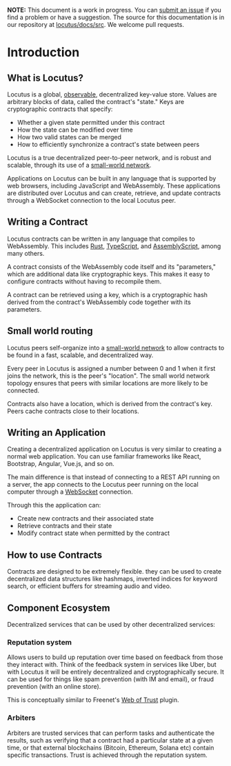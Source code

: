 **NOTE:** This document is a work in progress. You can [submit an issue](https://github.com/freenet/locutus/issues/new?labels=A-documentation) if you find a problem or have a suggestion. The source for this documentation is in our repository at [locutus/docs/src](https://github.com/freenet/locutus/tree/main/docs/src). We welcome pull requests.

# Introduction

## What is Locutus?

Locutus is a global, [observable](https://en.wikipedia.org/wiki/Small-world_network), decentralized key-value store. Values are arbitrary blocks of data, called the contract's "state." Keys are cryptographic contracts that specify:

* Whether a given state permitted under this contract
* How the state can be modified over time
* How two valid states can be merged
* How to efficiently synchronize a contract's state between peers

Locutus is a true decentralized peer-to-peer network, and is robust and scalable, through its use of a [small-world network](https://en.wikipedia.org/wiki/Small-world_network).

Applications on Locutus can be built in any language that is supported by web browsers, including JavaScript and WebAssembly. These applications are distributed over Locutus and can create, retrieve, and update contracts through a WebSocket connection to the local Locutus peer.

## Writing a Contract

Locutus contracts can be written in any language that compiles to WebAssembly. This includes [Rust](https://www.rust-lang.org/), [TypeScript](https://www.typescriptlang.org/), and [AssemblyScript](https://www.assemblyscript.org/), among many others.

A contract consists of the WebAssembly code itself and its "parameters," which are additional data like cryptographic keys. This makes it easy to configure contracts without having to recompile them.

A contract can be retrieved using a key, which is a cryptographic hash derived from the contract's WebAssembly code together with its parameters.

## Small world routing

Locutus peers self-organize into a [small-world network](https://en.wikipedia.org/wiki/Small-world_routing) to allow contracts to be found in a fast, scalable, and decentralized way.

Every peer in Locutus is assigned a number between 0 and 1 when it first joins the network, this is the peer's "location". The small world network topology ensures that peers with similar locations are more likely to be connected.

Contracts also have a location, which is derived from the contract's key. Peers cache contracts close to their locations.

## Writing an Application

Creating a decentralized application on Locutus is very similar to creating a normal web application. You can use familiar frameworks like React, Bootstrap, Angular, Vue.js, and so on.

The main difference is that instead of connecting to a REST API running on a server, the app connects to the Locutus peer running on the local computer through a [WebSocket](https://en.wikipedia.org/wiki/WebSocket) connection.

Through this the application can:

- Create new contracts and their associated state
- Retrieve contracts and their state
- Modify contract state when permitted by the contract

## How to use Contracts

Contracts are designed to be extremely flexible. they can be used to create decentralized data structures like hashmaps, inverted indices for keyword search, or efficient buffers for streaming audio and video.

## Component Ecosystem

Decentralized services that can be used by other decentralized services:

### Reputation system

Allows users to build up reputation over time based on feedback from those they interact with. Think of the feedback system in services like Uber, but with Locutus it will be entirely decentralized and cryptographically secure. It can be used for things like spam prevention (with IM and email), or fraud prevention (with an online store).

This is conceptually similar to Freenet's [Web of Trust](http://www.draketo.de/english/freenet/friendly-communication-with-anonymity) plugin.

### Arbiters

Arbiters are trusted services that can perform tasks and authenticate the results, such as verifying that a contract had a particular state at a given time, or that external blockchains (Bitcoin, Ethereum, Solana etc) contain specific transactions. Trust is achieved through the reputation system.